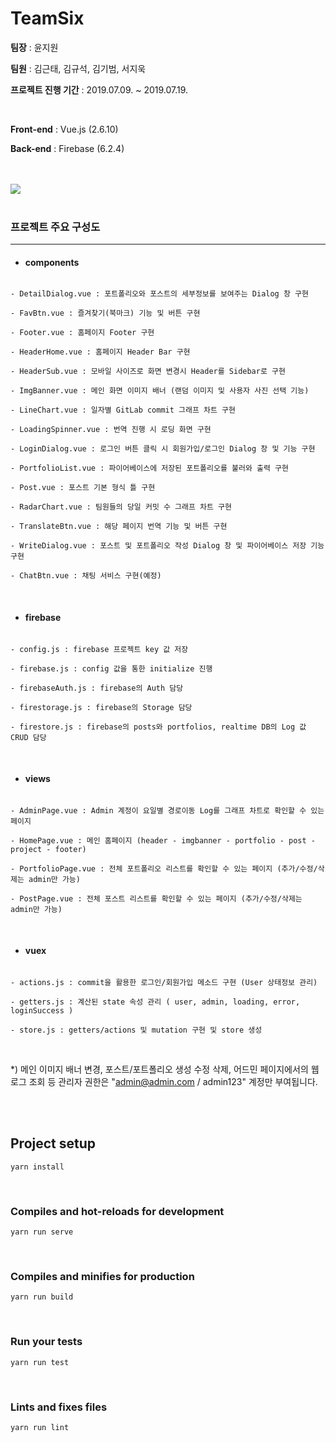 # TeamSix

**팀장** : 윤지원

**팀원** : 김근태, 김규석, 김기범, 서지욱

**프로젝트 진행 기간** : 2019.07.09. ~ 2019.07.19.

<br>

**Front-end** : Vue.js (2.6.10)

**Back-end** : Firebase (6.2.4)

<br>

<br>

<img src="/src/assets/play.gif">

<br>

<br>

### 프로젝트 주요 구성도

---

- #### components

```

- DetailDialog.vue : 포트폴리오와 포스트의 세부정보를 보여주는 Dialog 창 구현

- FavBtn.vue : 즐겨찾기(북마크) 기능 및 버튼 구현

- Footer.vue : 홈페이지 Footer 구현

- HeaderHome.vue : 홈페이지 Header Bar 구현

- HeaderSub.vue : 모바일 사이즈로 화면 변경시 Header를 Sidebar로 구현

- ImgBanner.vue : 메인 화면 이미지 배너 (랜덤 이미지 및 사용자 사진 선택 기능)

- LineChart.vue : 일자별 GitLab commit 그래프 차트 구현

- LoadingSpinner.vue : 번역 진행 시 로딩 화면 구현

- LoginDialog.vue : 로그인 버튼 클릭 시 회원가입/로그인 Dialog 창 및 기능 구현

- PortfolioList.vue : 파이어베이스에 저장된 포트폴리오를 불러와 출력 구현

- Post.vue : 포스트 기본 형식 틀 구현

- RadarChart.vue : 팀원들의 당일 커밋 수 그래프 차트 구현

- TranslateBtn.vue : 해당 페이지 번역 기능 및 버튼 구현

- WriteDialog.vue : 포스트 및 포트폴리오 작성 Dialog 창 및 파이어베이스 저장 기능 구현

- ChatBtn.vue : 채팅 서비스 구현(예정)

```

<br>

- #### firebase

```

- config.js : firebase 프로젝트 key 값 저장

- firebase.js : config 값을 통한 initialize 진행

- firebaseAuth.js : firebase의 Auth 담당

- firestorage.js : firebase의 Storage 담당

- firestore.js : firebase의 posts와 portfolios, realtime DB의 Log 값 CRUD 담당

```

<br>

- #### views

```

- AdminPage.vue : Admin 계정이 요일별 경로이동 Log를 그래프 차트로 확인할 수 있는 페이지

- HomePage.vue : 메인 홈페이지 (header - imgbanner - portfolio - post - project - footer)

- PortfolioPage.vue : 전체 포트폴리오 리스트를 확인할 수 있는 페이지 (추가/수정/삭제는 admin만 가능)

- PostPage.vue : 전체 포스트 리스트를 확인할 수 있는 페이지 (추가/수정/삭제는 admin만 가능)
```

<br>

- #### vuex

```

- actions.js : commit을 활용한 로그인/회원가입 메소드 구현 (User 상태정보 관리)

- getters.js : 계산된 state 속성 관리 ( user, admin, loading, error, loginSuccess )

- store.js : getters/actions 및 mutation 구현 및 store 생성

```

<br>

*) 메인 이미지 배너 변경, 포스트/포트폴리오 생성 수정 삭제, 어드민 페이지에서의 웹 로그 조회 등 관리자 권한은 "admin@admin.com / admin123" 계정만 부여됩니다.

<br>

<br>

## Project setup

```
yarn install
```

<br>

### Compiles and hot-reloads for development

```
yarn run serve
```

<br>

### Compiles and minifies for production

```
yarn run build
```

<br>

### Run your tests

```
yarn run test
```

<br>

### Lints and fixes files

```
yarn run lint
```

<br>
